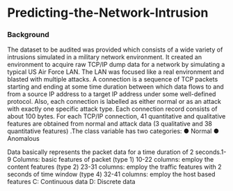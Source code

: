 # Predicting-the-Network-Intrusion

### Background
The dataset to be audited was provided which consists of a wide variety of intrusions simulated in a military network environment. It created an environment to acquire raw TCP/IP dump data for a network by simulating a typical US Air Force LAN. The LAN was focused like a real environment and blasted with multiple attacks. A connection is a sequence of TCP packets starting and ending at some time duration between which data flows to and from a source IP address to a target IP address under some well-defined protocol. Also, each connection is labelled as either normal or as an attack with exactly one specific attack type. Each connection record consists of about 100 bytes.
For each TCP/IP connection, 41 quantitative and qualitative features are obtained from normal and attack data (3 qualitative and 38 quantitative features) .The class variable has two categories:
●	Normal 
●	Anomalous

Data basically represents the packet data for a time duration of 2 seconds.1-9 Columns: basic features of packet (type 1)
10-22 columns: employ the content features (type 2)
23-31 columns: employ the traffic features with 2 seconds of time window (type 4)
32-41 columns: employ the host based features
C: Continuous data
D: Discrete data

